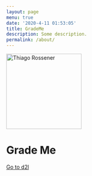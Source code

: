 ```yaml
---
layout: page
menu: true
date: '2020-4-11 01:53:05'
title: GradeMe
description: Some description.
permalink: /about/
---
```


<img class="img-rounded" src="/assets/img/uploads/profile.png" alt="Thiago Rossener" width="200">

# Grade Me

[Go to d2l](https://d2l.ucalgary.ca/d2l/home)
